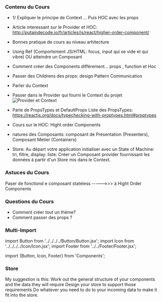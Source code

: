 ### Contenu du Cours


* 1/ Expliquer le principe de Context ...  Puis HOC avec les props
* Article interessant sur le Provider et HOC:
http://putaindecode.io/fr/articles/js/react/higher-order-component/


* Bonnes pratique de cours au niveau arhitecture
* Using Ref (Comportement JS/HTML: focus, input qui se vide et qui vibre) OU atteindre un Composant
* Comment créer des Components différement... props , function et Hoc
* Passer des Childrens des props: design Pattern Communication
* Parler du Context
* Passer dans le Provider qui fourni le Context du projet
![Provider et Context](https://github.com/react-theming/react-theme-provider/blob/master/doc/ThemeProvider.png)

* Parle de PropsTypes et DefaultProps
Liste des PropsTypes: https://reactjs.org/docs/typechecking-with-proptypes.html#proptypes
* Cours sur le HOC: Hight order Components
* natures des Composants: composant de Présentation (Presenters), Composant Metier (Containers) 
* Store: Au départ votre application initialiser avec un State of Machine: tri, filtre, display: liste: Créer un Composant provider fournissant les données à partir d'un Store mis dans le Context.


### Astuces du Cours


Paser de fonctiond e composant stateless ----->>> à Hight Order Components

### Questions du Cours


* Comment créer tout un thème?
* Comment passer des props ?


### Multi-Import


import Button from '../../../../Button/Button.jsx';
import Icon from '../../../../Icon/Icon.jsx';
import Footer from '../../Footer/Footer.jsx';

import {Button, Icon, Footer} from 'Components';


### Store

My suggestion is this:
Work out the general structure of your components and the data they will require
Design your store to support those requirements
Do whatever you need to do to your incoming data to make it fit into the store.

